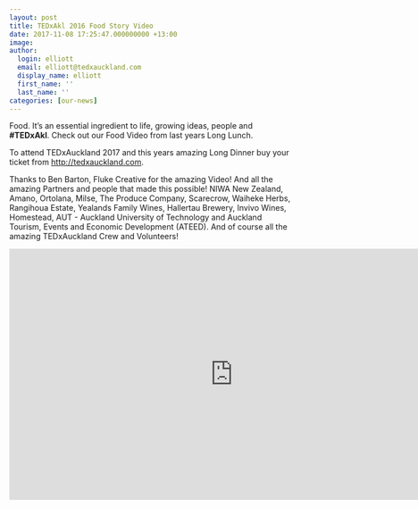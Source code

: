 ```yaml
---
layout: post
title: TEDxAkl 2016 Food Story Video
date: 2017-11-08 17:25:47.000000000 +13:00
image:
author:
  login: elliott
  email: elliott@tedxauckland.com
  display_name: elliott
  first_name: ''
  last_name: ''
categories: [our-news]
---
```


Food. It’s an essential ingredient to life, growing ideas, people and **#TEDxAkl**. Check out our Food Video from last years Long Lunch.

To attend TEDxAuckland 2017 and this years amazing Long Dinner buy your ticket from http://tedxauckland.com.

Thanks to Ben Barton, Fluke Creative for the amazing Video! And all the amazing Partners and people that made this possible! NIWA New Zealand, Amano, Ortolana, Milse, The Produce Company, Scarecrow, Waiheke Herbs, Rangihoua Estate, Yealands Family Wines, Hallertau Brewery, Invivo Wines, Homestead, AUT - Auckland University of Technology and Auckland Tourism, Events and Economic Development (ATEED). And of course all the amazing TEDxAuckland Crew and Volunteers!

<iframe src="https://www.youtube.com/embed/J0s-ob4FGcg" width="800" height="450" frameborder="0" allowfullscreen="allowfullscreen"></iframe>